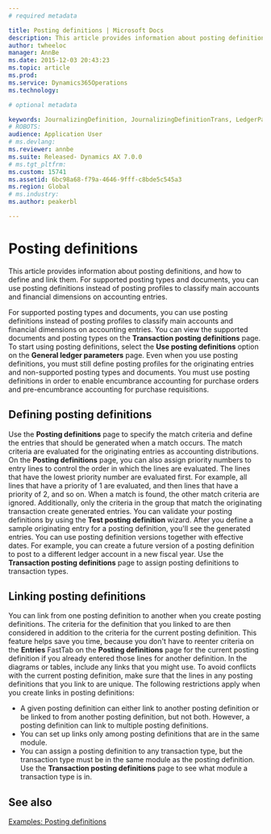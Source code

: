 ```yaml
---
# required metadata

title: Posting definitions | Microsoft Docs
description: This article provides information about posting definitions, and how to define and link them. For supported posting types and documents, you can use posting definitions instead of posting profiles to classify main accounts and financial dimensions on accounting entries.
author: twheeloc
manager: AnnBe
ms.date: 2015-12-03 20:43:23
ms.topic: article
ms.prod: 
ms.service: Dynamics365Operations
ms.technology: 

# optional metadata

keywords: JournalizingDefinition, JournalizingDefinitionTrans, LedgerParameters
# ROBOTS: 
audience: Application User
# ms.devlang: 
ms.reviewer: annbe
ms.suite: Released- Dynamics AX 7.0.0
# ms.tgt_pltfrm: 
ms.custom: 15741
ms.assetid: 6bc98a68-f79a-4646-9fff-c8bde5c545a3
ms.region: Global
# ms.industry: 
ms.author: peakerbl

---
```


# Posting definitions

This article provides information about posting definitions, and how to define and link them. For supported posting types and documents, you can use posting definitions instead of posting profiles to classify main accounts and financial dimensions on accounting entries.

For supported posting types and documents, you can use posting definitions instead of posting profiles to classify main accounts and financial dimensions on accounting entries. You can view the supported documents and posting types on the **Transaction posting definitions** page. To start using posting definitions, select the **Use posting definitions** option on the **General ledger parameters** page. Even when you use posting definitions, you must still define posting profiles for the originating entries and non-supported posting types and documents. You must use posting definitions in order to enable encumbrance accounting for purchase orders and pre-encumbrance accounting for purchase requisitions.

## Defining posting definitions
Use the **Posting definitions** page to specify the match criteria and define the entries that should be generated when a match occurs. The match criteria are evaluated for the originating entries as accounting distributions. On the **Posting definitions** page, you can also assign priority numbers to entry lines to control the order in which the lines are evaluated. The lines that have the lowest priority number are evaluated first. For example, all lines that have a priority of 1 are evaluated, and then lines that have a priority of 2, and so on. When a match is found, the other match criteria are ignored. Additionally, only the criteria in the group that match the originating transaction create generated entries. You can validate your posting definitions by using the **Test posting definition** wizard. After you define a sample originating entry for a posting definition, you'll see the generated entries. You can use posting definition versions together with effective dates. For example, you can create a future version of a posting definition to post to a different ledger account in a new fiscal year. Use the **Transaction posting definitions** page to assign posting definitions to transaction types.

## Linking posting definitions
You can link from one posting definition to another when you create posting definitions. The criteria for the definition that you linked to are then considered in addition to the criteria for the current posting definition. This feature helps save you time, because you don't have to reenter criteria on the **Entries** FastTab on the **Posting definitions** page for the current posting definition if you already entered those lines for another definition. In the diagrams or tables, include any links that you might use. To avoid conflicts with the current posting definition, make sure that the lines in any posting definitions that you link to are unique. The following restrictions apply when you create links in posting definitions:

-   A given posting definition can either link to another posting definition or be linked to from another posting definition, but not both. However, a posting definition can link to multiple posting definitions.
-   You can set up links only among posting definitions that are in the same module.
-   You can assign a posting definition to any transaction type, but the transaction type must be in the same module as the posting definition. Use the **Transaction posting definitions** page to see what module a transaction type is in.


See also
--------

[Examples: Posting definitions](https://ax.help.dynamics.com/en/?post_type=incsub_wiki&p=74871)

